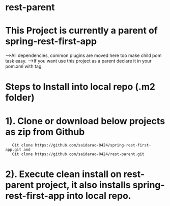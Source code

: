 # rest-parent

# This Project is currently a parent of spring-rest-first-app

 -->All dependencies, common plugins are moved here too make child pom task easy.
 -->If you want use this project as a parent declare it in your pom.xml with <parent> tag.

# Steps to Install into local repo (.m2 folder)

# 1). Clone or download below projects as zip from Github

       Git clone https://github.com/saidarao-0424/spring-rest-first-app.git and 
       Git clone https://github.com/saidarao-0424/rest-parent.git
       
# 2). Execute clean install on rest-parent project, it also installs spring-rest-first-app into local repo.
 
 

